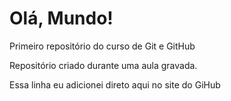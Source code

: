 # Olá, Mundo!
 Primeiro repositório do curso de Git e GitHub

Repositório criado durante uma aula gravada.

Essa linha eu adicionei direto aqui no site do GiHub
